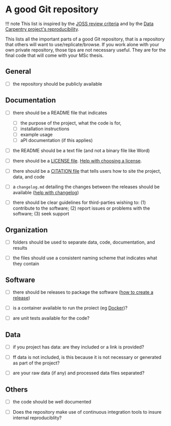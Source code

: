 
# A good Git repository

!!! note
    This list is inspired by the [JOSS review criteria](https://joss.readthedocs.io/en/latest/review_criteria.html#review-items) and by the [Data Carpentry project's reproducibility](https://github.com/datacarpentry/rr-intro/blob/gh-pages/checklist.md).

This lists all the important parts of a good Git repository, that is a repository that others will want to use/replicate/browse.
If you work alone with your own private repository, those tips are not necessary useful.
They are for the final code that will come with your MSc thesis.

## General
- [ ] the repository should be publicly available


## Documentation

- [ ] there should be a README file that indicates 
  
  - [ ] the purpose of the project, what the code is for,
  - [ ] installation instructions
  - [ ] example usage
  - [ ] aPI documentation (if this applies)

- [ ] the README should be a text file (and not a binary file like Word)
- [ ] there should be a [LICENSE file](https://docs.github.com/en/repositories/managing-your-repositorys-settings-and-features/customizing-your-repository/licensing-a-repository). [Help with choosing a license](https://choosealicense.com).
- [ ] there should be a [CITATION file](https://docs.github.com/en/repositories/managing-your-repositorys-settings-and-features/customizing-your-repository/about-citation-files) that tells users how to site the project, data, and code
- [ ] a `changelog.md` detailing the changes between the releases should be available ([help with changelog](https://keepachangelog.com/en/1.0.0/))
- [ ] there should be clear guidelines for third-parties wishing to: (1) contribute to the software; (2) report issues or problems with the software; (3) seek support


## Organization

- [ ] folders should be used to separate data, code, documentation, and results
- [ ] the files should use a consistent naming scheme that indicates what they contain


## Software

- [ ] there should be releases to package the software ([how to create a release](https://docs.github.com/en/repositories/releasing-projects-on-github/about-releases))
- [ ] is a container available to run the proiect (eg [Docker](https://www.docker.com/))?
- [ ] are unit tests available for the code?


## Data

- [ ] if you project has data: are they included or a link is provided?
- [ ] ff data is not included, is this because it is not necessary or generated as part of the project?
- [ ] are your raw data (if any) and processed data files separated?


## Others

- [ ] the code should be well documented
- [ ] Does the repository make use of continuous integration tools to insure internal reproduciblity?



